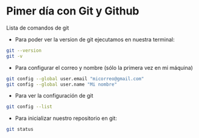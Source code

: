 # Pimer día con Git y Github

Lista de comandos de git

* Para poder ver la version de git ejecutamos en nuestra terminal:

```bash
git --version
git -v
```

* Para configurar el correo y nombre (sólo la primera vez en mi máquina)


```bash
git config --global user.email "micorreo@gmail.com"
git config --global user.name "Mi nombre"
```

*  Para ver la configuración de git

```bash
git config --list
```

* Para inicializar nuestro repositorio en git:

```bash
git status
```


